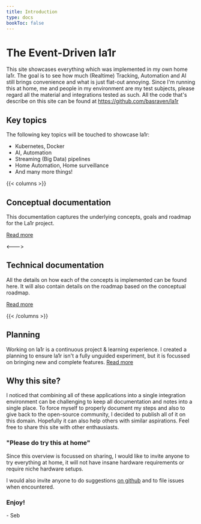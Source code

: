 ```yaml
---
title: Introduction
type: docs
bookToc: false
---
```


# The Event-Driven la1r
This site showcases everything which was implemented in my own home la1r.
The goal is to see how much (Realtime) Tracking, Automation and AI still brings convenience and what is just flat-out annoying.
Since I'm running this at home, me and people in my environment are my test subjects, please regard all the material and integrations tested as such.
All the code that's describe on this site can be found at https://github.com/basraven/la1r

## Key topics
The following key topics will be touched to showcase la1r:
* Kubernetes, Docker
* AI, Automation
* Streaming (Big Data) pipelines
* Home Automation, Home surveillance
* And many more things!

{{< columns >}}
## Conceptual documentation
This documentation captures the underlying concepts, goals and roadmap for the La1r project.

[Read more](/docs/conceptual-setup)

<--->


## Technical documentation
All the details on how each of the concepts is implemented can be found here. It will also contain details on the roadmap based on the conceptual roadmap.

[Read more](/docs/technical-setup)

{{< /columns >}}

## Planning
Working on la1r is a continuous project & learning experience.
I created a planning to ensure la1r isn't a fully unguided experiment, but it is focussed on bringing new and complete features.
[Read more](/docs/planning)

## Why this site?
I noticed that combining all of these applications into a single integration environment can be challenging to keep all documentation and notes into a single place. To force myself to properly document my steps and also to give back to the open-source community, I decided to publish all of it on this domain. Hopefully it can also help others with similar aspirations.
Feel free to share this site with other enthausiasts.

### "Please **do** try this at home"
Since this overview is focussed on sharing, I would like to invite anyone to try everything at home, it will not have insane hardware requirements or require niche hardware setups.

I would also invite anyone to do suggestions [on github](https://github.com/basraven/La1r/) and to file issues when encountered.

### Enjoy! 
\- Seb